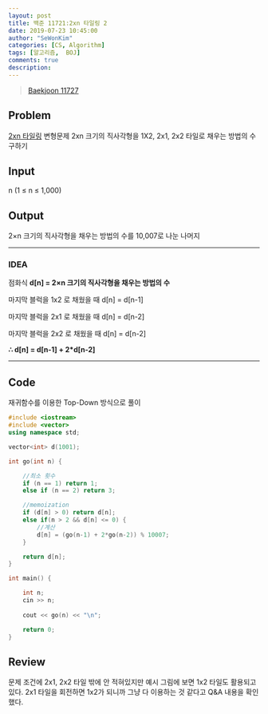 ```yaml
---
layout: post
title: 백준 11721:2xn 타일링 2
date: 2019-07-23 10:45:00
author: "SeWonKim"
categories: [CS, Algorithm]
tags: [알고리즘,  BOJ]
comments: true
description: 
---
```


> [Baekjoon 11727](https://www.acmicpc.net/problem/11727)

## Problem
  [2xn 타일링](https://siromom.github.io/jekyll/%EB%B0%B1%EC%A4%80/algorithm/til/Q11726/) 변형문제
  2xn 크기의 직사각형을 1X2, 2x1, 2x2 타일로 채우는 방법의 수 구하기

## Input
  n (1 ≤ n ≤ 1,000)
    
## Output
  2×n 크기의 직사각형을 채우는 방법의 수를 10,007로 나눈 나머지

---


### IDEA
  점화식 **d[n] = 2×n 크기의 직사각형을 채우는 방법의 수**
  
  마지막 블럭을 1x2 로 채웠을 때 d[n] = d[n-1]
  
  마지막 블럭을 2x1 로 채웠을 때 d[n] = d[n-2] 
  
  마지막 블럭을 2x2 로 채웠을 때 d[n] = d[n-2]
  
  **∴ d[n] = d[n-1] + 2*d[n-2]**
  
  
---


## Code
재귀함수를 이용한 Top-Down 방식으로 풀이
```cpp
#include <iostream>
#include <vector>
using namespace std;

vector<int> d(1001);

int go(int n) {

	//최소 횟수
	if (n == 1) return 1;
	else if (n == 2) return 3;

	//memoization
	if (d[n] > 0) return d[n];
	else if(n > 2 && d[n] <= 0) {
		//계산
		d[n] = (go(n-1) + 2*go(n-2)) % 10007;
	}

	return d[n];
}

int main() {

	int n;
	cin >> n;
	
	cout << go(n) << "\n";

	return 0;
}
```


## Review
문제 조건에 2x1, 2x2 타일 밖에 안 적혀있지만 예시 그림에 보면 1x2 타일도 활용되고 있다. 
2x1 타일을 회전하면 1x2가 되니까 그냥 다 이용하는 것 같다고 Q&A 내용을 확인했다.
